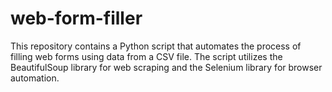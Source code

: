 # web-form-filler
This repository contains a Python script that automates the process of filling web forms using data from a CSV file. The script utilizes the BeautifulSoup library for web scraping and the Selenium library for browser automation.
